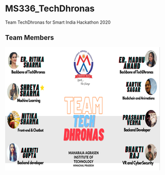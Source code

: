 # MS336_TechDhronas
Team TechDhronas for Smart India Hackathon 2020

## Team Members
<img src="Images/Capture.PNG" height = "400" width="800">
